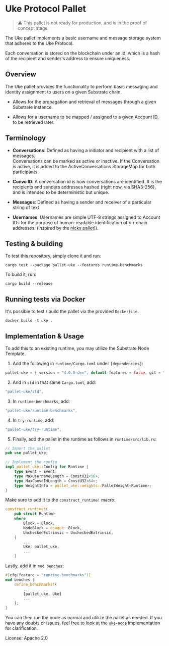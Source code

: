 # Uke Protocol Pallet
> :warning: This pallet is not ready for production, and is in the proof of concept stage.

The Uke pallet implements a basic username and message storage system that adheres to the Uke Protocol.

Each conversation is stored on the blockchain under an id, which is a hash of the recipient and sender's address to ensure uniqueness. 

## Overview

The Uke pallet provides the functionality to perform basic messaging and identity assignment to
users on a given Substrate chain.

- Allows for the propagation and retrieval of messages through a given Substrate instance.

- Allows for a username to be mapped / assigned to a given Account ID, to be retrieved later.

## Terminology

- **Conversations**: Defined as having a initiator and recipient with a list of messages.  
  Conversations can be marked as active or inactive. If the Conversation is active, it is
  added to the ActiveConversations StorageMap for both participants.

- **Convo ID**: A conversation id is how conversations are identified. It is the recipients and senders addresses hashed (right now, via SHA3-256), and is intended to be deterministic but unique.

- **Messages**: Defined as having a sender and receiver of a particular string of text.

- **Usernames**: Usernames are simple UTF-8 strings assigned to Account IDs for the purpose of human-readable identification of on-chain addresses. (inspired by the [nicks pallet](https://github.com/paritytech/substrate/tree/master/frame/nicks))).

## Testing & building

To test this repository, simply clone it and run:

```
cargo test --package pallet-uke --features runtime-benchmarks
```

To build it, run:

```
cargo build --release
```

## Running tests via Docker

It's possible to test / build the pallet via the provided `Dockerfile`.  
```
docker build -t uke .
```


## Implementation & Usage

To add this to an existing runtime, you may utilize the Substrate Node Template.

1.  Add the following in `runtime/Cargo.toml` under `[dependencies]`:

```rust
pallet-uke = { version = "4.0.0-dev", default-features = false, git = "https://github.com/Uke-Messaging/uke-pallet.git", branch = "main" }
```

2. And in `std` in that same `Cargo.toml`, add:

```rust
"pallet-uke/std",
```

3. In `runtime-benchmarks`, add:

```rust
"pallet-uke/runtime-benchmarks",
```

4. In `try-runtime`, add:

```rust
"pallet-uke/try-runtime",
```

5. Finally, add the pallet in the runtime as follows in `runtime/src/lib.rs`:

```rust
// Import the pallet
pub use pallet_uke;
```

```rust
// Implement the config
impl pallet_uke::Config for Runtime {
	type Event = Event;
	type MaxUsernameLength = ConstU32<16>;
	type MaxConvoIdLength = ConstU32<64>;
	type WeightInfo = pallet_uke::weights::PalletWeight<Runtime>;
}
```

Make sure to add it to the `construct_runtime!` macro:

```rust
construct_runtime!(
	pub struct Runtime
	where
		Block = Block,
		NodeBlock = opaque::Block,
		UncheckedExtrinsic = UncheckedExtrinsic,
	{
        ...
		Uke: pallet_uke,
        ...
    }
```

Lastly, add it in `mod benches`:

```rust
#[cfg(feature = "runtime-benchmarks")]
mod benches {
	define_benchmarks!(
        ...
		[pallet_uke, Uke]
        ...
	);
}
```

You can then run the node as normal and utilize the pallet as needed.  If you have any doubts or issues, feel free to look at the [`uke-node`](https://github.com/Uke-Messaging/uke-node) implementation for clarification.

License: Apache 2.0



